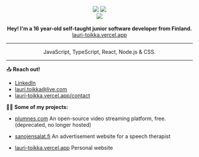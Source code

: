
<div align="center">
  <img src="https://github-readme-stats.vercel.app/api?username=Lare1&show_icons=true&theme=tokyonight&hide_border=true&count_private=true)](https://github.com/anuraghazra/github-readme-stats"/>
  <img src="https://github-readme-stats.vercel.app/api/top-langs/?username=Lare1&theme=tokyonight&hide_border=true&count_private=true)](https://github.com/anuraghazra/github-readme-stats"/>
</div>

<div align="center">
  <img align="center" src="https://komarev.com/ghpvc/?username=Lare1&color=brightgreen&style=for-the-badge)"/>
</div>

<br/>

<div align="center">
    <strong>
       Hey! I'm a 16 year-old self-taught junior software developer from Finland.
    </strong>
</div>

<div align="center">
  <a href="https://lauri-toikka.vercel.app">lauri-toikka.vercel.app<a/>
</div>

---

<div align="center">
    JavaScript, TypeScript, React, Node.js & CSS.
</div>

---

📤 **Reach out!**
- [LinkedIn](https://www.linkedin.com/mwlite/in/lauri-toikka-a52925230)
- lauri.toikka@live.com
- [lauri-toikka.vercel.app/contact](https://lauri-toikka.vercel.app/contact)

👷‍♂️ **Some of my projects:**
- [plumnes.com](https://plumnes.com)
An open-source video streaming platform, free. (deprecated, no longer hosted)

- [sanojensalat.fi](https://sanojensalat.fi)
An advertisement website for a speech therapist

- [lauri-toikka.vercel.app](https://lauri-toikka.vercel.app/)
Personal website
